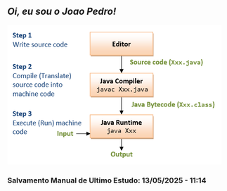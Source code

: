 ## *Oi, eu sou o Joao Pedro!*

![img.png](img.png)

### Salvamento Manual de Ultimo Estudo: 13/05/2025 - 11:14
